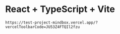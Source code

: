 # React + TypeScript + Vite



```link
https://test-project-mindbox.vercel.app/?vercelToolbarCode=JU53Z4FTQIl2fzu
```

